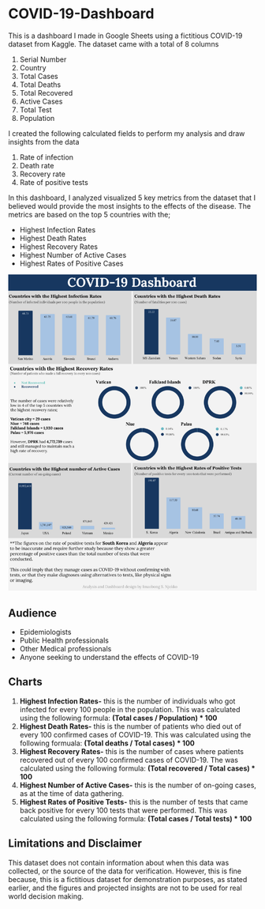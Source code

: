 # COVID-19-Dashboard
This is a dashboard I made in Google Sheets using a fictitious COVID-19 dataset from Kaggle. 
The dataset came with a total of 8 columns
1. Serial Number	
2. Country	
3. Total Cases	
4. Total Deaths	
5. Total Recovered	
6. Active Cases	
7. Total Test	
8. Population

I created the following calculated fields to perform my analysis and draw insights from the data
1. Rate of infection
2. Death rate
3. Recovery rate
4. Rate of positive tests


In this dashboard, I analyzed visualized 5 key metrics from the dataset that I believed would provide the most insights to the effects of the disease. The metrics are based on the top 5 countries with the;
- Highest Infection Rates
- Highest Death Rates
- Highest Recovery Rates
- Highest Number of Active Cases
- Highest Rates of Positive Cases

![](https://github.com/imanjokko/COVID-19-Dashboard/blob/main/Dashboard.jpg)

## Audience
- Epidemiologists
- Public Health professionals
- Other Medical professionals
- Anyone seeking to understand the effects of COVID-19

## Charts
1. **Highest Infection Rates-** this is the number of individuals who got infected for every 100 people in the population. This was calculated using the following formula: **(Total cases / Population) * 100**
2. **Highest Death Rates-** this is the number of patients who died out of every 100 confirmed cases of COVID-19. This was calculated using the following formuala: **(Total deaths / Total cases) * 100**
3. **Highest Recovery Rates-** this is the number of cases where patients recovered out of every 100 confirmed cases of COVID-19. The was calculated using the following formula: **(Total recovered / Total cases) * 100**
4. **Highest Number of Active Cases-** this is the number of on-going cases, as at the time of data gathering.
5. **Highest Rates of Positive Tests-** this is the number of tests that came back positive for every 100 tests that were performed. This was calculated using the following formula: **(Total cases / Total tests) * 100**

## Limitations and Disclaimer
This dataset does not contain information about when this data was collected, or the source of the data for verification. However, this is fine because, this is a fictitious dataset for demonstration purposes, as stated earlier, and the figures and projected insights are not to be used for real world decision making.
